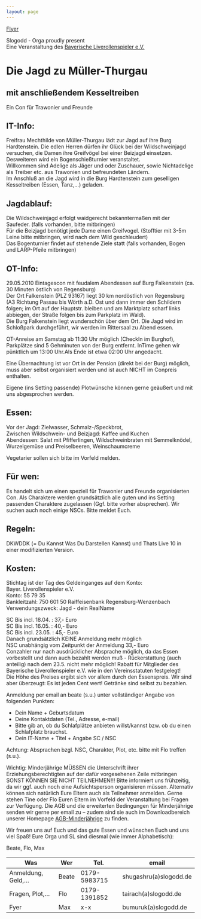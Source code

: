 ```yaml
---
layout: page
---
```


[Flyer](/flyer/Einladung_Jagd_Mueller-Thurgau.doc)

Slogodd - Orga proudly present  
Eine Veranstaltung des [Bayerische Liverollenspieler e.V.](http://www.bayerischeliverollenspieler.de/)

Die Jagd zu Müller-Thurgau
==========================

mit anschließendem Kesseltreiben
--------------------------------

Ein Con für Trawonier und Freunde 



IT-Info: 
--------
Freifrau Mechthilde von Müller-Thurgau lädt zur Jagd auf ihre Burg Hardtenstein. Die edlen Herren dürfen ihr Glück bei der Wildschweinjagd versuchen, die Damen ihre Greifvögel bei einer Beizjagd einsetzen. Desweiteren wird ein Bogenschießturnier veranstaltet.  
Willkommen sind Adelige als Jäger und oder Zuschauer, sowie Nichtadelige als Treiber etc. aus Trawonien und befreundeten Ländern.  
Im Anschluß an die Jagd wird in die Burg Hardtenstein zum geselligen Kesseltreiben (Essen, Tanz,...) geladen.  

Jagdablauf: 
-----------
Die Wildschweinjagd erfolgt waidgerecht bekanntermaßen mit der Saufeder. (falls vorhanden, bitte mitbringen)  
Für die Beizjagd benötigt jede Dame einen Greifvogel. (Stofftier mit 3-5m Leine bitte mitbringen, wird nach dem Wild geschleudert)  
Das Bogenturnier findet auf stehende Ziele statt (falls vorhanden, Bogen und LARP-Pfeile mitbringen)  

OT-Info: 
--------
29.05.2010 Eintagescon mit feudalem Abendessen auf Burg Falkenstein (ca. 30 Minuten östlich von Regensburg)  
Der Ort Falkenstein (PLZ 93167) liegt 30 km nordöstlich von Regensburg (A3 Richtung Passau bis Wörth a.D. Ost und dann immer den Schildern folgen; im Ort auf der Hauptstr. bleiben und am Marktplatz scharf links abbiegen, der Straße folgen bis zum Parkplatz im Wald).  
Die Burg Falkenstein liegt wunderschön über dem Ort. Die Jagd wird im Schloßpark durchgeführt, wir werden im Rittersaal zu Abend essen.  

OT-Anreise am Samstag ab 11:30 Uhr möglich (CheckIn im Burghof), Parkplätze sind 5 Gehminuten von der Burg entfernt. InTime gehen wir pünktlich um 13:00 Uhr.Als Ende ist etwa 02:00 Uhr angedacht. 

Eine Übernachtung ist vor Ort in der Pension (direkt bei der Burg) möglich, muss aber selbst organisiert werden und ist auch NICHT im Conpreis enthalten. 

Eigene (ins Setting passende) Plotwünsche können gerne geäußert und mit uns abgesprochen werden. 

Essen: 
------
Vor der Jagd: Zielwasser, Schmalz-/Speckbrot,  
Zwischen Wildschwein- und Beizjagd: Kaffee und Kuchen  
Abendessen: Salat mit Pfifferlingen, Wildschweinbraten mit Semmelknödel, Wurzelgemüse und Preiselbeeren, Weinschaumcreme 

Vegetarier sollen sich bitte im Vorfeld melden. 

Für wen: 
--------
Es handelt sich um einen speziell für Trawonier und Freunde organisierten Con. Als Charaktere werden grundsätzlich alle guten und ins Setting passenden Charaktere zugelassen (Ggf. bitte vorher absprechen). Wir suchen auch noch einige NSCs. Bitte meldet Euch. 

Regeln: 
-------
DKWDDK (= Du Kannst Was Du Darstellen Kannst) und Thats Live 10 in einer modifizierten Version. 

Kosten:
------- 
Stichtag ist der Tag des Geldeinganges auf dem Konto:  
Bayer. Liverollenspieler e.V.  
Konto: 55 79 35  
Bankleitzahl: 750 601 50 Raiffeisenbank Regensburg-Wenzenbach  
Verwendungszweck: Jagd - dein RealName  

SC Bis incl. 18.04. : 37,- Euro  
SC Bis incl. 16.05. : 40,- Euro  
SC Bis incl. 23.05. : 45,- Euro  
Danach grundsätzlich KEINE Anmeldung mehr möglich  
NSC unabhängig vom Zeitpunkt der Anmeldung 33,- Euro  
Conzahler nur nach ausdrücklicher Absprache möglich, da das Essen vorbestellt und dann auch bezahlt werden muß - Rückerstattung (auch anteilig) nach dem 23.5. nicht mehr möglich! Rabatt für Mitglieder des Bayerische Liverollenspieler e.V. wie in den Vereinsstatuten festgelegt!  
Die Höhe des Preises ergibt sich vor allem durch den Essenspreis. Wir sind aber überzeugt: Es ist jeden Cent wert! Getränke sind selbst zu bezahlen.  


Anmeldung per email an beate (s.u.) unter vollständiger Angabe von folgenden Punkten: 
* Dein Name + Geburtsdatum 
* Deine Kontaktdaten (Tel., Adresse, e-mail) 
* Bitte gib an, ob du Schlafplätze anbieten willst/kannst bzw. ob du einen Schlafplatz brauchst. 
* Dein IT-Name + Titel + Angabe SC / NSC 

Achtung: Absprachen bzgl. NSC, Charakter, Plot, etc. bitte mit Flo treffen (s.u.). 

Wichtig: Minderjährige MÜSSEN die Unterschrift ihrer Erziehungsberechtigten auf der dafür vorgesehenen Zeile mitbringen SONST KÖNNEN SIE NICHT TEILNEHMEN!!! 
Bitte informiert uns frühzeitig, da wir ggf. auch noch eine Aufsichtsperson organisieren müssen. 
Alternativ können sich natürlich Eure Eltern auch als Teilnehmer anmelden. 
Gerne stehen Tine oder Flo Euren Eltern im Vorfeld der Veranstaltung bei Fragen zur Verfügung. 
Die AGB und die erweiterten Bedingungen für Minderjährige senden wir gerne per email zu – zudem sind sie auch im Downloadbereich unserer Homepage [AGB-Minderjährige](/download/AGB_Minderjaehrige_Mampf_u_Kampf.pdf) zu finden. 


Wir freuen uns auf Euch und das gute Essen und wünschen Euch und uns viel Spaß! 
Eure Orga und SL sind diesmal (wie immer Alphabetisch): 

Beate, Flo, Max 

|Was	|Wer	|Tel.	|email|
|---|---|---|---|
|Anmeldung, Geld,…	|Beate	|0179-5983715	|shugashru(a)slogodd.de|
|Fragen, Plot,…	|Flo	|0179-1391852	|tairach(a)slogodd.de|
|Fyer	|Max	|x-x	|bumuruk(a)slogodd.de|
